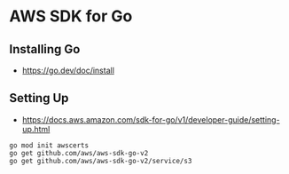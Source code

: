 # AWS SDK for Go

## Installing Go

- https://go.dev/doc/install

## Setting Up

- https://docs.aws.amazon.com/sdk-for-go/v1/developer-guide/setting-up.html

```
go mod init awscerts    
go get github.com/aws/aws-sdk-go-v2 
go get github.com/aws/aws-sdk-go-v2/service/s3
```

